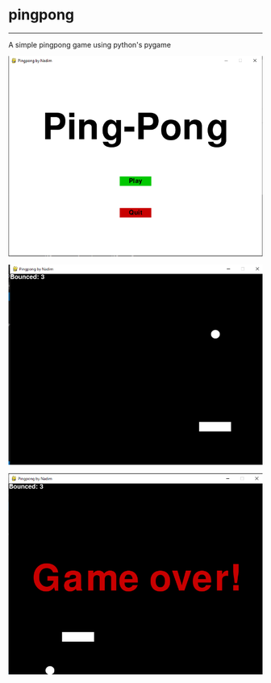 # pingpong

---

A simple pingpong game using python's pygame

![Menu Output Image](/assets/images/mainmenu.png)

![Game Output Image](/assets/images/game.png)

![Game over Output Image](/assets/images/gameover.png)

